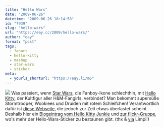 ```yaml
---
title: "Hello Wars"
date: "2009-06-26"
datetime: "2009-06-26 18:14:58"
id: "7939"
slug: "hello-wars"
url: "https://eay.cc/2009/hello-wars/"
author: "eay"
format: "post"
tags:
  - fanart
  - hello-kitty
  - mashup
  - star-wars
  - sticker
meta:
  - yourls_shorturl: "https://eay.li/m6"
---
```


![](https://eay.cc/uploads/2009/hellowars.jpg) Was passiert, wenn [Star Wars](//eay.cc/tag/star-wars/), die Fanboy-Ikone schlechthin, mit [Hello Kitty](http://eay.cc/artikel/hellokitty/), der Kultfigur aller H&M-Fangirls, verbindet? Man bekommt supersüße Stormtrooper, Wookiees und Druiden mit rotem Schleifchen! Verantwortlich dafür ist [diese Webseite](http://hellowars.com/), die jedoch zur Zeit etwas überlastet scheint. Deshalb hier ein [Blogeintrag vom Hello Kitty Junkie](http://www.hellokittyjunkie.com/2009/06/23/hello-kitty-x-star-wars/) und [zur flickr-Gruppe](http://www.flickr.com/groups/hellowars), wo's mehr der Hello-Wars-Sticker zu bestaunen gibt. (thx & [via](http://spaetz.eayz.net/2009/06/hello-wars.html) Limpi!)
